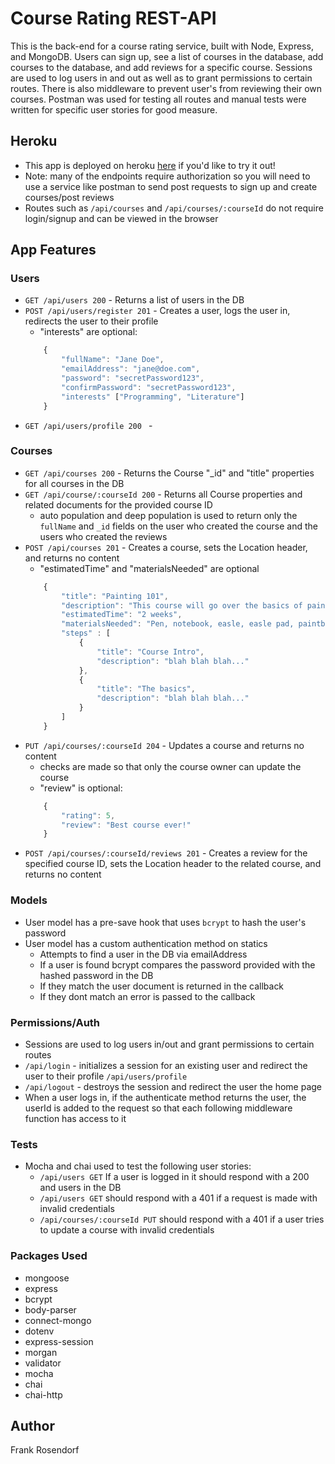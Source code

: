 # Course Rating REST-API
This is the back-end for a course rating service, built with Node, Express, and MongoDB. Users can sign up, see a list of courses in the database, add courses to the database, and add reviews for a specific course. Sessions are used to log users in and out as well as to grant permissions to certain routes. There is also middleware to prevent user's from reviewing their own courses. Postman was used for testing all routes and manual tests were written for specific user stories for good measure.

## Heroku
* This app is deployed on heroku [here](https://review-my-course.herokuapp.com/) if you'd like to try it out!
* Note: many of the endpoints require authorization so you will need to use a service like postman to send post requests to sign up and create courses/post reviews
* Routes such as ```/api/courses``` and ```/api/courses/:courseId``` do not require login/signup and can be viewed in the browser

## App Features
### Users
* ```GET /api/users 200``` - Returns a list of users in the DB
* ```POST /api/users/register 201``` - Creates a user, logs the user in, redirects the user to their profile
    * "interests" are optional:
    ```javascript
        {
            "fullName": "Jane Doe",
            "emailAddress": "jane@doe.com",
            "password": "secretPassword123",
            "confirmPassword": "secretPassword123",
            "interests" ["Programming", "Literature"]
        }
    ```
* ```GET /api/users/profile 200 ``` - 

### Courses
* ```GET /api/courses 200``` - Returns the Course "_id" and "title" properties for all courses in the DB
* ```GET /api/course/:courseId 200``` - Returns all Course properties and related documents for the provided course ID
    * auto population and deep population is used to return only the ```fullName``` and ```_id``` fields on the user who created the course and the users who created the reviews
* ```POST /api/courses 201``` - Creates a course, sets the Location header, and returns no content
    * "estimatedTime" and "materialsNeeded" are optional
    ```javascript
        {
            "title": "Painting 101",
            "description": "This course will go over the basics of painting and have you making artwork in no time!",
            "estimatedTime": "2 weeks",
            "materialsNeeded": "Pen, notebook, easle, easle pad, paintbrush, and paint",
            "steps" : [
                {
                    "title": "Course Intro",
                    "description": "blah blah blah..."
                },
                {
                    "title": "The basics",
                    "description": "blah blah blah..."
                }
            ]
        }
    ```
* ```PUT /api/courses/:courseId 204``` - Updates a course and returns no content
    * checks are made so that only the course owner can update the course
    * "review" is optional:
    ```javascript
        {
            "rating": 5,
            "review": "Best course ever!"
        }
    ```
* ```POST /api/courses/:courseId/reviews 201``` - Creates a review for the specified course ID, sets the Location header to the related course, and returns no content

### Models
* User model has a pre-save hook that uses ```bcrypt``` to hash the user's password
* User model has a custom authentication method on statics
    * Attempts to find a user in the DB via emailAddress
    * If a user is found bcrypt compares the password provided with the hashed password in the DB
    * If they match the user document is returned in the callback
    * If they dont match an error is passed to the callback

### Permissions/Auth
* Sessions are used to log users in/out and grant permissions to certain routes
* ```/api/login``` - initializes a session for an existing user and redirect the user to their profile ```/api/users/profile```
* ```/api/logout``` - destroys the session and redirect the user the home page 
* When a user logs in, if the authenticate method returns the user, the userId is added to the request so that each following middleware function has access to it

### Tests
* Mocha and chai used to test the following user stories: 
    * ```/api/users GET``` If a user is logged in it should respond with a 200 and users in the DB
    * ```/api/users GET``` should respond with a 401 if a request is made with invalid credentials
    * ```/api/courses/:courseId PUT``` should respond with a 401 if a user tries to update a course with invalid credentials

### Packages Used
* mongoose
* express
* bcrypt
* body-parser
* connect-mongo
* dotenv
* express-session
* morgan
* validator
* mocha
* chai
* chai-http

## Author
Frank Rosendorf

